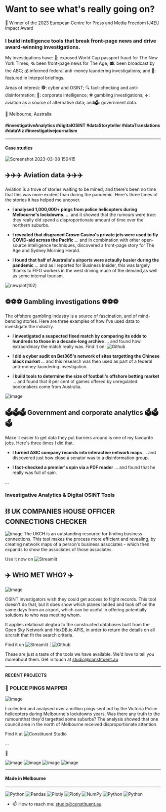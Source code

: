 # Want to see what's really going on? 

🥇 Winner of the 2023 European Centre for Press and Media Freedom IJ4EU Impact Award

### I build intelligence tools that break front-page news and drive award-winning investigations.

My investigations have: 🛂: exposed World Cup passport fraud for The New York Times; 🗞️ been front-page news for The Age; 📻: been broadcast by the ABC; 💰 informed federal anti-money laundering investigations; and 🚓: featured in Interpol briefings. 

Areas of interest: 🕵️: cyber and OSINT; :mag: fact-checking and anti-disinformation; 👥: corporate intelligence; :soccer: gambling investigations; ✈️: aviation as a source of alternative data; and🗳️: government data.

📍 Melbourne, Australia

#### #investigativeAnalytics #digitalOSINT #dataStoryteller #dataTranslations #dataViz #investigativejournalism


-----------
#### Case studies 

![Screenshot 2023-03-08 150415](https://github.com/jckkrr/jckkrr/assets/69304112/2f29d915-bb3d-4507-87fa-674a8d9eff2e)

## ✈️✈️✈️ Aviation data ✈️✈️✈️

Aviation is a trove of stories waiting to be mined, and there's been no time that this was more exident than during the pandemic. Here's three times of the stories it has helped me uncover. 

- **I analysed 1,000,000+ pings from police helicopters during Melbourne's lockdowns.** ... and it showed that the rumours were true: they really did spend a disproportionate amount of time over the northern suburbs.

- **I revealed that disgraced Crown Casino's private jets were used to fly COVID-aid across the Pacific** ... and in combination with other open-source intelligence techniques, discovered a front-page story for The Age and Sydney Morning Herald.

- **I found that half of Australia's airports were actaully busier during the pandemic** ... and as I reported for Business Insider, this was largely thanks to FIFO workers in the west driving much of the demand,as well as some internal tourism. 

![newplot(102)](https://github.com/jckkrr/jckkrr/assets/69304112/1381f7f6-1c11-4207-be55-3d7a0c262aaa)

## ⚽⚽⚽ Gambling investigations ⚽⚽⚽
The offshore gambling industry is a source of fascination, and of mind-bending stories. Here are three examples of how I've used data to investigate the industry.

- **I investigated a suspected fixed match by comparing its odds to hundreds to those in a decade-long archive** ... and found how extraordinary the match really was. Find it on: ![Github](https://github.com/jckkrr/Unlayering_Oddsportal) 


- **I did a cyber audit on Bet365's network of sites targetting the Chinese black market** ... and this research was then used as part of a federal anti-money-laundering investigation. 

- **I build tools to determine the size of football's offshore betting market** ... and found that 8 per cent of games offered by unregulated bookmakers come from Australia. 

![image](https://github.com/jckkrr/jckkrr/assets/69304112/41781c8b-dbb2-4b32-b666-295fc571a29d)

## 🗳️🗳️🗳️ Government and corporate analytics 🗳️🗳️🗳️
Make it easier to get data they put barriers around is one of my favourite jobs. Here's three times I did that. 

- **I turned ASIC company records into interactive network maps** ... and discovered just how close a senator was to a disinformation group.

- **I fact-checked a premier's spin via a PDF reader** ... and found that he really was full of spin.


...


### Investigative Analytics & Digital OSINT Tools

## :chains: UK COMPANIES HOUSE OFFICER CONNECTIONS CHECKER
![image](https://user-images.githubusercontent.com/69304112/217395873-98403be4-bb31-441d-850e-1cab033a06c2.png)
The UKCH is an outstanding resource for finding business connections. This tool makes the process more efficient and revealing, by creating network maps of a person's business associates - which then expands to show the associates of those associates. 

Use it now on ![Streamlit](https://jckkrr-uk-companies-house-network-ma-officer-connections-6kwzs0.streamlit.app)

## :airplane: WHO MET WHO? :airplane:
![image](https://user-images.githubusercontent.com/69304112/217395977-3c3f5d25-8458-4f8e-8dee-9a657768f6f3.png)

OSINT investigators wish they could get access to flight records. This tool doesn't do that, but it does show which planes landed and took off on the same days from an airport, which can be useful in offering potentially solutions to who was meeting whom.

It applies relational alegbra to the constructed databases built from the Open Sky Network and HexDB.io APIS, in order to return the details on all aircraft that fit the search criteria.

Find it on ![Streamlit](https://jckkrr-airport-crossover-tool-streamlit-app-ttrh8c.streamlit.app) | ![Github](https://github.com/jckkrr/UK_Companies_House_Network_Mapper) 

These are just a taste of the tools we have available. We'd love to tell you moreabout them. Get in touch at studio@constituent.au

-----------
#### RECENT PROJECTS

### :helicopter: POLICE PINGS MAPPER
![image](https://user-images.githubusercontent.com/69304112/211272449-3c80d1c2-5bf7-4542-b4f5-9d12a14eba5c.png)

I collected and analysed over a million pings sent out by the Victoria Police helicopters during Melbourne's lockdowns years. Was there any truth to the rumoursthat they'd targetted some suburbs? The analysis showed that one council area in the north of Melbourne received disproportionate attention.

Find it at ![Constituent Studio]([https://github.com/jckkrr/Unlayering_Oddsportal](http://constituent.au/million_pings_melbourne_lockdown_police_helicopter.html)) 


...


&#128279; 

![image](https://github.com/jckkrr/jckkrr/assets/69304112/df8a6d5b-f8e8-4996-aef1-a0f705c7c93f)
![image](https://github.com/jckkrr/jckkrr/assets/69304112/a6e28543-c613-4b49-ac75-0a82b33ee4f4)
![image](https://user-images.githubusercontent.com/69304112/211271488-6508de61-8250-4afc-95f9-cb0fcec4f1e6.png)
![image](https://github.com/jckkrr/jckkrr/assets/69304112/20b9e88b-8d61-41af-8f95-4a7b815b45bf)

-----------
#### Made in Melbourne

-----------

![Python](https://img.shields.io/badge/python-3670A0?style=for-the-badge&logo=python&logoColor=ffdd54)
![Pandas](https://img.shields.io/badge/pandas-%23150458.svg?style=for-the-badge&logo=pandas&logoColor=white)
![Plotly](https://img.shields.io/badge/Plotly-%233F4F75.svg?style=for-the-badge&logo=plotly&logoColor=white)
![Plotly](https://img.shields.io/badge/Dash-%233F4F75.svg?style=for-the-badge&logo=plotly&logoColor=white)
![NumPy](https://img.shields.io/badge/numpy-%23013243.svg?style=for-the-badge&logo=numpy&logoColor=white)
![Python](https://img.shields.io/badge/BeautSoup-3670A0?style=for-the-badge&logo=python&logoColor=ffdd54)
![Python](https://img.shields.io/badge/Selenium-3670A0?style=for-the-badge&logo=python&logoColor=ffdd54)

- 📫 How to reach me: studio@constituent.au

